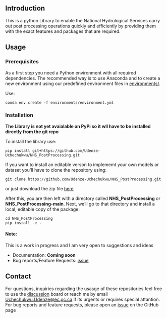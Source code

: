 ## Introduction

This is a python Library to enable the National Hydrological Services carry out post processing operations quickly and efficiently by providing them with the exact features and packages that are required.


## Usage

### Prerequisites

As a first step you need a Python environment with all required dependencies. The recommended way is to use Anaconda and to create a new environment using our predefined environment files in [environments/](https://github.com/Udenze-Uchechukwu/NHS_PostProcessing/tree/main/environments).

Use: 
```
conda env create -f environments/environment.yml
```

### Installation

**The Library is not yet avaialable on PyPi so it wll have to be installed directly from the git repo**

To install the library use:
```
pip install git+https://github.com/Udenze-Uchechukwu/NHS_PostProcessing.git
```

If you want to install an editable verson to implememt your own models or dataset you'll have to clone the repository  using:
```
git clone https://github.com/Udenze-Uchechukwu/NHS_PostProcessing.git
```

or just download the zip file [here](https://github.com/Udenze-Uchechukwu/NHS_PostProcessing/archive/refs/heads/main.zip)

After this, you are then left with a directory called __NHS_PostProcessing__ or __NHS_PostProcessing-main__.  Next, we’ll go to that directory and install a local, editable copy of the package:
```
cd NHS_PostProcessing
pip install -e .
```

#### Note:

This is a work in progress and I am very open to suggestions and ideas
- Documentation: **__Coming soon__**
- Bug reports/Feature Requests: [issue](https://github.com/Udenze-Uchechukwu/NHS_PostProcessing/issues)

## Contact

For questions, inquiries regarding the usasge of these repositories feel free to use the [discussion](https://github.com/Udenze-Uchechukwu/NHS_PostProcessing/discussions) board or reach me by email Uchechukwu.Udenze@ec.gc.ca if its urgents or requires special attantion. For bug reports and feature requests, please open an [issue](https://github.com/Udenze-Uchechukwu/NHS_PostProcessing/issues) on the GitHub page
